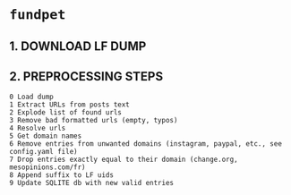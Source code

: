 # `fundpet`


## 1. DOWNLOAD LF DUMP

## 2. PREPROCESSING STEPS


 
```
0 Load dump
1 Extract URLs from posts text
2 Explode list of found urls
3 Remove bad formatted urls (empty, typos)
4 Resolve urls
5 Get domain names
6 Remove entries from unwanted domains (instagram, paypal, etc., see config.yaml file)
7 Drop entries exactly equal to their domain (change.org, mesopinions.com/fr)
8 Append suffix to LF uids
9 Update SQLITE db with new valid entries
```
